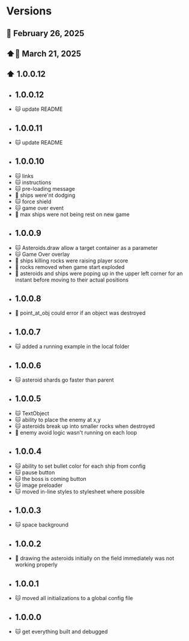 # Versions

## 📅 February 26, 2025
## ⬆️📅 March 21, 2025
## ⬆️ 1.0.0.12

* ## 1.0.0.12
*   🐱 update README
* ## 1.0.0.11
*   🐱 update README
* ## 1.0.0.10
*   🐱 links
*   🐱 instructions
*   🐱 pre-loading message
*   🐞 ships were'nt dodging
*   🐱 force shield
*   🐱 game over event
*   🐞 max ships were not being rest on new game
* ## 1.0.0.9
*   🐱 Asteroids.draw allow a target container as a parameter
*   🐱 Game Over overlay
*   🐞 ships killing rocks were raising player score 
*   🐞 rocks removed when game start exploded
*   🐞 asteroids and ships were poping up in the upper left corner for an instant before moving to their actual positions
* ## 1.0.0.8
*   🐞 point_at_obj could error if an object was destroyed
* ## 1.0.0.7
*   🐱 added a running example in the local folder
* ## 1.0.0.6
*   🐱 asteroid shards go faster than parent 
* ## 1.0.0.5
*   🐱 TextObject 
*   🐱 ability to place the enemy at x,y
*   🐱 asteroids break up into smaller rocks when destroyed
*   🐞 enemy avoid logic wasn't running on each loop 
* ## 1.0.0.4
*   🐱 ability to set bullet color for each ship from config
*   🐱 pause button
*   🐱 the boss is coming button
*   🐱 image preloader
*   🐱 moved in-line styles to stylesheet where possible
* ## 1.0.0.3
*   🐱 space background
* ## 1.0.0.2
*   🐞 drawing the asteroids initially on the field immediately was not working properly
* ## 1.0.0.1
*   🐱 moved all initializations to a global config file
* ## 1.0.0.0
*   🐱 get everything built and debugged
